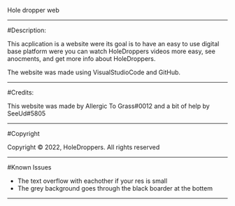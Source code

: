 Hole dropper web
______________________________________________________________________________________________________________________________________
#Description:

This acplication is a website were its goal is to have an easy to use digital base platform were you can watch HoleDroppers videos more easy, see anocments, and get more info about HoleDroppers.

The website was made using VisualStudioCode and GitHub.

______________________________________________________________________________________________________________________________________

#Credits:

This website was made by Allergic To Grass#0012 
and a bit of help by SeeUd#5805

______________________________________________________________________________________________________________________________________

#Copyright

Copyright © 2022, HoleDroppers. All rights reserved

______________________________________________________________________________________________________________________________________

#Known Issues

* The text overflow with eachother if your res is small
* The grey background goes through the black boarder at the bottem

______________________________________________________________________________________________________________________________________




